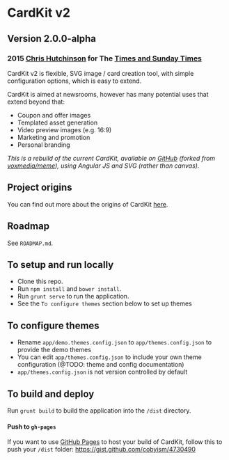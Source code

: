 # CardKit v2

## Version 2.0.0-alpha

### 2015 [Chris Hutchinson](http://www.github.com/chrishutchinson) for The [Times and Sunday Times](http://www.github.com/times)

CardKit v2 is flexible, SVG image / card creation tool, with simple configuration options, which is easy to extend.

CardKit is aimed at newsrooms, however has many potential uses that extend beyond that:

- Coupon and offer images
- Templated asset generation
- Video preview images (e.g. 16:9)
- Marketing and promotion
- Personal branding

_This is a rebuild of the current CardKit, available on [GitHub](http://www.github.com/times/cardkit) (forked from [voxmedia/meme](http://www.github.com/voxmedia/meme)), using Angular JS and SVG (rather than canvas)._

## Project origins

You can find out more about the origins of CardKit [here](https://medium.com/digital-times/how-we-used-an-open-source-meme-generator-to-promote-our-journalism-a0f963aa7465).

## Roadmap

See `ROADMAP.md`.

## To setup and run locally

- Clone this repo.
- Run `npm install` and `bower install`.
- Run `grunt serve` to run the application.
- See the `To configure themes` section below to set up themes

## To configure themes

- Rename `app/demo.themes.config.json` to `app/themes.config.json` to provide the demo themes
- You can edit `app/themes.config.json` to include your own theme configuration (@TODO: theme and config documentation)
- `app/themes.config.json` is not version controlled by default

## To build and deploy

Run `grunt build` to build the application into the `/dist` directory.

#### Push to `gh-pages`

If you want to use [GitHub Pages](https://pages.github.com/) to host your build of CardKit, follow this to push your `/dist` folder: https://gist.github.com/cobyism/4730490